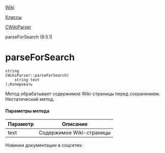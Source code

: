 [Wiki](/api_help/wiki/index.php)

[Классы](/api_help/wiki/classes/index.php)

[CWikiParser](/api_help/wiki/classes/cwikiparser/index.php)

parseForSearch (9.5.1)

parseForSearch
==============

```
string
CWikiParser::parseForSearch(
	string text
);Копировать
```

Метод обрабатывает содержимое Wiki-страницы перед сохранением. Нестатический метод.

#### Параметры метода

| Параметр | Описание |
| --- | --- |
| text | Содержимое Wiki-страницы |

Новинки документации в соцсетях: